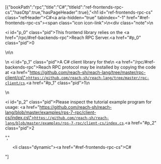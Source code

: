 [{"bookPath":"rpc","title":"C#","titleId":"ref-frontends-rpc-cs","hasOtp":true,"hasPageHeader":true},"<h1 id=\"ref-frontends-rpc-cs\" class=\"refHeader\">C#<a aria-hidden=\"true\" tabindex=\"-1\" href=\"#ref-frontends-rpc-cs\"><span class=\"icon icon-link\"></span></a></h1>\n<div class=\"note\">\n  <p><i id=\"p_0\" class=\"pid\"></i>This frontend library relies on the <a href=\"/rpc/#ref-backends-rpc\">Reach RPC Server</a>.<a href=\"#p_0\" class=\"pid\">0</a></p>\n</div>\n<p>\n  <i id=\"p_1\" class=\"pid\"></i>A C# client library for the\n  <a href=\"/rpc/#ref-backends-rpc\">Reach RPC protocol</a> may be installed by copying the code at <a href=\"https://github.com/reach-sh/reach-lang/tree/master/rpc-client/cs\"><code>https://github.com/reach-sh/reach-lang/tree/master/rpc-client/cs</code></a>.<a href=\"#p_1\" class=\"pid\">1</a>\n</p>\n<p><i id=\"p_2\" class=\"pid\"></i>Please inspect the tutorial example program for usage: <a href=\"https://github.com/reach-sh/reach-lang/blob/master/examples/rps-7-rpc/client-cs/index.cs\"><code>https://github.com/reach-sh/reach-lang/blob/master/examples/rps-7-rpc/client-cs/index.cs</code></a>.<a href=\"#p_2\" class=\"pid\">2</a></p>","<ul><li class=\"dynamic\"><a href=\"#ref-frontends-rpc-cs\">C#</a></li></ul>"]
